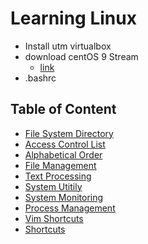 # Learning Linux

- Install utm virtualbox
- download centOS 9 Stream
  - [link](https://www.centos.org/download/)
- .bashrc

## Table of Content

- [File System Directory](./file-system-dir.md)
- [Access Control List](./acl.md)
- [Alphabetical Order](./alphabetical.md)
- [File Management](./file.md)
- [Text Processing](./text-processing.md)
- [System Utitily](./system-utils.md)
- [System Monitoring](./system-monitoring.md)
- [Process Management](./process-management.md)
- [Vim Shortcuts](./vim-shortcuts.md)
- [Shortcuts](./shortcuts.md)
